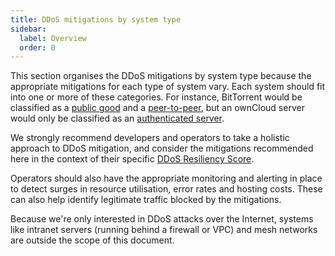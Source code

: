 ```yaml
---
title: DDoS mitigations by system type
sidebar:
  label: Overview
  order: 0
---
```


This section organises the DDoS mitigations by system type
because the appropriate mitigations for each type of system vary.
Each system should fit into one or more of these categories.
For instance,
BitTorrent would be classified as a [public good](public-goods.md) and a [peer-to-peer](./p2p.md),
but an ownCloud server would only be classified as an [authenticated server](./authenticated).

We strongly recommend developers and operators to take a holistic approach to DDoS mitigation,
and consider the mitigations recommended here in the context of their specific
[DDoS Resiliency Score](https://www.ddosresiliencyscore.org/).

Operators should also have the appropriate monitoring and alerting in place to detect surges in resource utilisation, error rates and hosting costs.
These can also help identify legitimate traffic blocked by the mitigations.

Because we're only interested in DDoS attacks over the Internet,
systems like intranet servers (running behind a firewall or VPC)
and mesh networks are outside the scope of this document.
